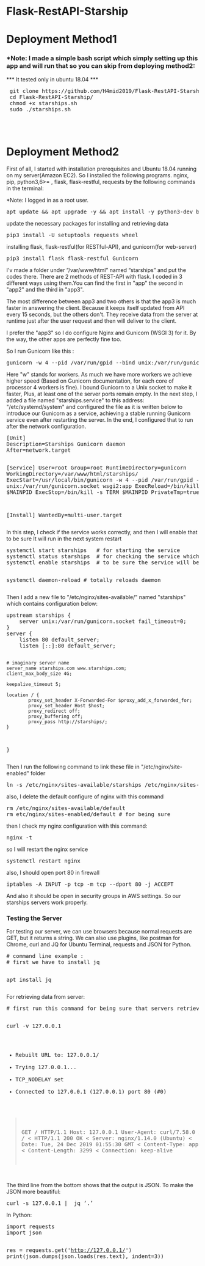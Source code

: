 # Flask-RestAPI-Starship
<h1>Deployment Method1</h1>
<h3>*Note: I made a simple bash script which simply setting up this app and will run that so you can skip from deploying method2:</h3>
    <p>*** It tested only in ubuntu 18.04 ***</p>
 <pre>
 git clone https://github.com/H4mid2019/Flask-RestAPI-Starship.git
 cd Flask-RestAPI-Starship/
 chmod +x starships.sh
 sudo ./starships.sh
 </pre>
 <br/>
<h1>Deployment Method2</h1>
<p>First of all, I started with installation prerequisites and Ubuntu 18.04 running on my server(Amazon EC2). So I installed the following programs. nginx, pip, python3,6>= , flask, flask-restful, requests by the following commands in the terminal:</p>
<p>*Note: I logged in as a root user.</p>
<pre>
apt update && apt upgrade -y && apt install -y python3-dev build-essential python3-pip  nginx
</pre>
<p>update the necessary packages for installing and retrieving data</p>
<pre>
pip3 install -U setuptools requests wheel
</pre>
<p>installing flask, flask-restful(for RESTful-API), and gunicorn(for web-server)</p>
<pre>
pip3 install flask flask-restful Gunicorn
</pre>

<p>I'v made a folder under “/var/www/html” named “starships” and put the codes there.
There are 2 methods of REST-API with flask. I coded in 3 different ways using them.You can find the first in "app" the second in "app2" and the third in "app3".</p>

<p>The most difference between app3 and two others is that the app3 is much faster in answering the client. Because it keeps itself updated from API every 15 seconds, but the others don't. They receive data from the server at runtime just after the user request and then will deliver to the client.</p>

<p>I prefer the "app3" so I do configure Nginx and Gunicorn (WSGI 3) for it. By the way, the other apps are perfectly fine too.</p>

<p>So I run Gunicorn like this :</p>
<pre>
gunicorn -w 4 --pid /var/run/gpid --bind unix:/var/run/gunicorn.socket wsgi3:app
</pre>
<p>Here "w" stands for workers.  As much we have more workers we achieve higher speed (Based on Gunicorn documentation, for each core of processor 4 workers is fine). I bound Gunicorn to a Unix socket to make it faster, Plus, at least one of the server ports remain empty. In the next step, I added a file named "starships.service" to this address: "/etc/systemd/system" and configured the file as it is written below to introduce our Gunicorn as a service, achieving a stable running Gunicorn service even after restarting the server. In the end, I configured that to run after the network configuration.</p>
<pre>
[Unit]
Description=Starships Gunicorn daemon
After=network.target

[Service]
User=root
Group=root
RuntimeDirectory=gunicorn
WorkingDirectory=/var/www/html/starships/
ExecStart=/usr/local/bin/gunicorn -w 4 --pid /var/run/gpid --bind unix:/var/run/gunicorn.socket wsgi2:app
ExecReload=/bin/kill -s HUP $MAINPID
ExecStop=/bin/kill -s TERM $MAINPID
PrivateTmp=true

[Install]
WantedBy=multi-user.target
</pre>

<p>In this step, I check if the service works correctly, and then I will enable that to be sure It will run in the next system restart</p>
<pre>
systemctl start starships   # for starting the service 
systemctl status starships  # for checking the service which is correct
systemctl enable starships  # to be sure the service will be run in next restarts

systemctl daemon-reload  # totally reloads daemon 
</pre>
<p>Then I add a new file to "/etc/nginx/sites-available/" named "starships" which contains configuration below:</p>
<pre>
upstream starships {
    server unix:/var/run/gunicorn.socket fail_timeout=0;
}
server {
    listen 80 default_server;
    listen [::]:80 default_server;

    # imaginary server name
    server_name starships.com www.starships.com;
    client_max_body_size 4G;

    keepalive_timeout 5;

    location / {
            proxy_set_header X-Forwarded-For $proxy_add_x_forwarded_for;
            proxy_set_header Host $host;
            proxy_redirect off;
            proxy_buffering off;
            proxy_pass http://starships/;
    }


}
</pre>
<p>Then I run the following command to link these file in "/etc/nginx/site-enabled" folder </p>
<pre>
ln -s /etc/nginx/sites-available/starships /etc/nginx/sites-enabled/starships
</pre>

also, I delete the default configure of nginx with this command
<pre>
rm /etc/nginx/sites-available/default 
rm etc/nginx/sites-enabled/default # for being sure 
</pre>

then I check my nginx configuration with this command:
<pre>
nginx -t
</pre>
so I will restart the nginx service
<pre>
systemctl restart nginx
</pre>
also, I should open port 80 in firewall
<pre>
iptables -A INPUT -p tcp -m tcp --dport 80 -j ACCEPT
</pre>
<p>And also it should be open in security groups in AWS settings. So our starships servers work properly.</p>

<h3>Testing the Server </h3>
<p>For testing our server, we can use browsers because normal requests are GET, but it returns a string.
We can also use plugins, like postman for Chrome, curl and JQ for Ubuntu Terminal, requests and JSON for Python. </p>
<pre>
# command line example :
# first we have to install jq 

apt install jq 
</pre>
<p>For retrieving data from server:</p>
<pre>
# first run this command for being sure that servers retrieve json output :

curl -v 127.0.0.1 

* Rebuilt URL to: 127.0.0.1/
*   Trying 127.0.0.1...
* TCP_NODELAY set
* Connected to 127.0.0.1 (127.0.0.1) port 80 (#0)
> GET / HTTP/1.1
> Host: 127.0.0.1
> User-Agent: curl/7.58.0
> Accept: */*
< HTTP/1.1 200 OK
< Server: nginx/1.14.0 (Ubuntu)
< Date: Tue, 24 Dec 2019 01:55:30 GMT
< Content-Type: application/json
< Content-Length: 3299
< Connection: keep-alive
</pre>
<p>The third line from the bottom shows that the output is JSON. To make the JSON more beautiful:</p>
<pre>
curl -s 127.0.0.1 |  jq ‘.’ 
</pre>
In Python:
<pre>
import requests
import json

res = requests.get('http://127.0.0.1/')
print(json.dumps(json.loads(res.text), indent=3))
</pre>
